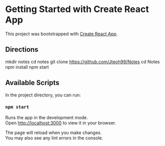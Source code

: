 # Getting Started with Create React App

This project was bootstrapped with [Create React App](https://github.com/facebook/create-react-app).

## Directions
mkdir notes
cd notes
git clone https://github.com/Jteoh99/Notes
cd Notes
npm install
npm start

## Available Scripts

In the project directory, you can run:

### `npm start`

Runs the app in the development mode.\
Open [http://localhost:3000](http://localhost:3000) to view it in your browser.

The page will reload when you make changes.\
You may also see any lint errors in the console.

